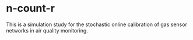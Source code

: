 # n-count-r

This is a simulation study for the stochastic online calibration of gas sensor networks in air quality monitoring.
